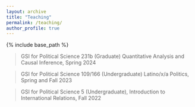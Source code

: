 ```yaml
---
layout: archive
title: "Teaching"
permalink: /teaching/
author_profile: true
---
```


{% include base_path %}


> GSI for Political Science 231b (Graduate)
Quantitative Analysis and Causal Inference, Spring 2024

> GSI for Political Science 109/166 (Undergraduate)
Latino/x/a Politics, Spring and Fall 2023

> GSI for Political Science 5 (Undergraduate), 
Introduction to International Relations, Fall 2022

